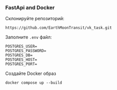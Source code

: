 ### FastApi and Docker 
Склонируйте репозиторий:

```
https://github.com/EarthMoonTransit/vk_task.git
```
Заполните ```.env``` файл:
```
POSTGRES_USER=
POSTGRES_PASSWORD=
POSTGRES_DB=
POSTGRES_HOST=
POSTGRES_PORT=
```
Создайте Docker образ
```
docker compose up --build
```